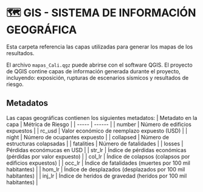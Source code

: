 # 🗺️ GIS - SISTEMA DE INFORMACIÓN GEOGRÁFICA

Esta carpeta referencia las capas utilizadas para generar los mapas de los resultados.

El archivo `mapas_Cali.qgz` puede abrirse con el software QGIS. El proyecto de QGIS contine capas de información generada durante el proyecto, incluyendo: exposición, rupturas de escenarios sísmicos y resultados de riesgo.

## Metadatos
Las capas geográficas contienen los siguientes metadatos:
| Metadato en la capa | Métrica de Riesgo |
| ----- | ------ |
| number | Número de edificios expuestos |
| rc_usd | Valor económico de reemplazo expuesto (USD) |
| night | Número de ocupantes expuesto |
| collapsed | Número de estructuras colapsadas |
| fatalities | Número de fatalidades |
| losses | Pérdidas económucas en USD |
| str_lr | Índice de pérdidas económicas (pérdidas por valor expuesto) |
| col_lr | Índice de colapsos (colapsos por edificios expuestos) |
| occ_lr | Índice de fatalidades (muertes por 100 mil habitantes) |
| hom_lr | Índice de desplazados (desplazados por 100 mil habitantes) |
| inj_lr | Índice de heridos de gravedad (heridos por 100 mil habitantes) |